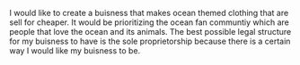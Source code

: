 I would like to create a buisness that makes ocean themed clothing that are sell for cheaper. It would be prioritizing the ocean fan communtiy which are people that love the ocean and its animals. The best possible legal structure for my buisness to have is the sole proprietorship because there is a certain way I would like my buisness to be.